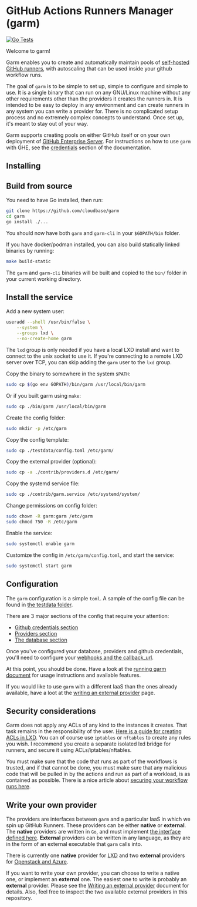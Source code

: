 # GitHub Actions Runners Manager (garm)

[![Go Tests](https://github.com/cloudbase/garm/actions/workflows/go-tests.yml/badge.svg)](https://github.com/cloudbase/garm/actions/workflows/go-tests.yml)

Welcome to garm!

Garm enables you to create and automatically maintain pools of [self-hosted GitHub runners](https://docs.github.com/en/actions/hosting-your-own-runners/about-self-hosted-runners), with autoscaling that can be used inside your github workflow runs.

The goal of ```garm``` is to be simple to set up, simple to configure and simple to use. It is a single binary that can run on any GNU/Linux machine without any other requirements other than the providers it creates the runners in. It is intended to be easy to deploy in any environment and can create runners in any system you can write a provider for. There is no complicated setup process and no extremely complex concepts to understand. Once set up, it's meant to stay out of your way.

Garm supports creating pools on either GitHub itself or on your own deployment of [GitHub Enterprise Server](https://docs.github.com/en/enterprise-server@3.5/admin/overview/about-github-enterprise-server). For instructions on how to use ```garm``` with GHE, see the [credentials](/doc/github_credentials.md) section of the documentation.

## Installing

## Build from source

You need to have Go installed, then run:

  ```bash
  git clone https://github.com/cloudbase/garm
  cd garm
  go install ./...
  ```

You should now have both ```garm``` and ```garm-cli``` in your ```$GOPATH/bin``` folder.

If you have docker/podman installed, you can also build statically linked binaries by running:

  ```bash
  make build-static
  ```

The ```garm``` and ```garm-cli``` binaries will be built and copied to the ```bin/``` folder in your current working directory.

## Install the service

Add a new system user:

  ```bash
  useradd --shell /usr/bin/false \
      --system \
      --groups lxd \
      --no-create-home garm
  ```

The ```lxd``` group is only needed if you have a local LXD install and want to connect to the unix socket to use it. If you're connecting to a remote LXD server over TCP, you can skip adding the ```garm``` user to the ```lxd``` group.

Copy the binary to somewhere in the system ```$PATH```:

  ```bash
  sudo cp $(go env GOPATH)/bin/garm /usr/local/bin/garm
  ```

Or if you built garm using ```make```:

  ```bash
  sudo cp ./bin/garm /usr/local/bin/garm
  ```

Create the config folder:

  ```bash
  sudo mkdir -p /etc/garm
  ```

Copy the config template:

  ```bash
  sudo cp ./testdata/config.toml /etc/garm/
  ```

Copy the external provider (optional):

  ```bash
  sudo cp -a ./contrib/providers.d /etc/garm/
  ```

Copy the systemd service file:

  ```bash
  sudo cp ./contrib/garm.service /etc/systemd/system/
  ```

Change permissions on config folder:

  ```bash
  sudo chown -R garm:garm /etc/garm
  sudo chmod 750 -R /etc/garm
  ```

Enable the service:

  ```bash
  sudo systemctl enable garm
  ```

Customize the config in ```/etc/garm/config.toml```, and start the service:

  ```bash
  sudo systemctl start garm
  ```

## Configuration

The ```garm``` configuration is a simple ```toml```. A sample of the config file can be found in [the testdata folder](/testdata/config.toml).

There are 3 major sections of the config that require your attention:

* [Github credentials section](/doc/github_credentials.md)
* [Providers section](/doc/providers.md)
* [The database section](/doc/database.md)

Once you've configured your database, providers and github credentials, you'll need to configure your [webhooks and the callback_url](/doc/webhooks_and_callbacks.md).

At this point, you should be done. Have a look at the [running garm document](/doc/running_garm.md) for usage instructions and available features.

If you would like to use ```garm``` with a different IaaS than the ones already available, have a loot at the [writing an external provider](/doc/external_provider.md) page.

## Security considerations

Garm does not apply any ACLs of any kind to the instances it creates. That task remains in the responsibility of the user. [Here is a guide for creating ACLs in LXD](https://linuxcontainers.org/lxd/docs/master/howto/network_acls/). You can of course use ```iptables``` or ```nftables``` to create any rules you wish. I recommend you create a separate isolated lxd bridge for runners, and secure it using ACLs/iptables/nftables.

You must make sure that the code that runs as part of the workflows is trusted, and if that cannot be done, you must make sure that any malicious code that will be pulled in by the actions and run as part of a workload, is as contained as possible. There is a nice article about [securing your workflow runs here](https://blog.gitguardian.com/github-actions-security-cheat-sheet/).

## Write your own provider

The providers are interfaces between ```garm``` and a particular IaaS in which we spin up GitHub Runners. These providers can be either **native** or **external**. The **native** providers are written in ```Go```, and must implement [the interface defined here](https://github.com/cloudbase/garm/blob/main/runner/common/provider.go#L22-L39). **External** providers can be written in any language, as they are in the form of an external executable that ```garm``` calls into.

There is currently one **native** provider for [LXD](https://linuxcontainers.org/lxd/) and two **external** providers for [Openstack and Azure](/contrib/providers.d/).

If you want to write your own provider, you can choose to write a native one, or implement an **external** one. The easiest one to write is probably an **external** provider. Please see the [Writing an external provider](/doc/external_provider.md) document for details. Also, feel free to inspect the two available external providers in this repository.
